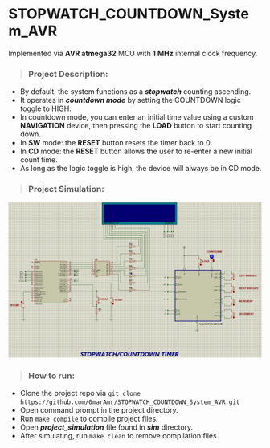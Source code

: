 # STOPWATCH_COUNTDOWN_System_AVR
Implemented via **AVR atmega32** MCU with **1 MHz** internal clock frequency.
>### Project Description:

* By default, the system functions as a ***stopwatch*** counting ascending.
* It operates in ***countdown mode*** by setting the COUNTDOWN logic toggle to HIGH.
* In countdown mode, you can enter an initial time value using a custom **NAVIGATION** device, then pressing the **LOAD** button to start counting down.
* In **SW** mode: the **RESET** button resets the timer back to 0.
* In **CD** mode: the **RESET** button allows the user to re-enter a new initial count time.
* As long as the logic toggle is high, the device will always be in CD mode.

>### Project Simulation:
![data frame](./imgs/sim.gif)
>### How to run:
* Clone the project repo via `git clone https://github.com/0marAmr/STOPWATCH_COUNTDOWN_System_AVR.git `
* Open command prompt in the project directory.
* Run `make compile` to compile project files.
* Open ***project_simulation*** file found in ***sim*** directory.
* After simulating, run `make clean` to remove compilation files.
